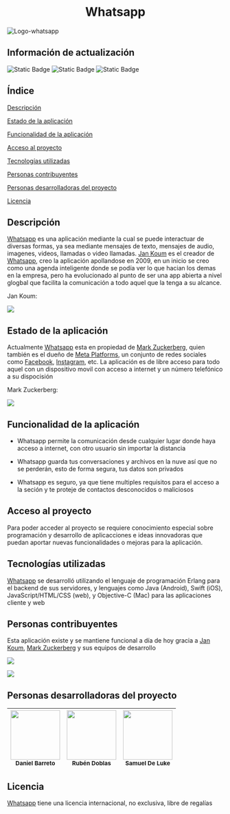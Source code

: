 <h1 align="center">Whatsapp</h1>

![Logo-whatsapp](https://github.com/user-attachments/assets/3dcacd5e-03ce-44c5-9da9-2f742e14cfcd)

<h2>Información de actualización</h2>

![Static Badge](https://img.shields.io/badge/Lincencia-Whatsapp-red)
![Static Badge](https://img.shields.io/badge/Versi%C3%B3n-v23.42.7-green)
![Static Badge](https://img.shields.io/badge/Fecha-22%2F09%2F2025-blue)

<h2>Índice</h2>

[Descripción](#descripción)

[Estado de la aplicación](#estado-de-la-aplicación)

[Funcionalidad de la aplicación](#funcionalidad-de-la-aplicación)

[Acceso al proyecto](#acceso-al-proyecto)

[Tecnologías utilizadas](#tecnologías-utilizadas)

[Personas contribuyentes](#personas-contribuyentes)

[Personas desarrolladoras del proyecto](#personas-desarrolladoras-del-proyecto)

[Licencia](#licencia)

## Descripción

<a href="https://es.wikipedia.org/wiki/WhatsApp">Whatsapp</a> es una aplicación mediante la cual se puede interactuar de diversas formas, ya sea mediante mensajes de texto, mensajes de audio, imagenes, videos, llamadas o video llamadas. <a href="https://es.wikipedia.org/wiki/Jan_Koum">Jan Koum</a> es el creador de <a href="https://es.wikipedia.org/wiki/WhatsApp">Whatsapp</a>, creo la aplicación apollandose en 2009, en un inicio se creo como una agenda inteligente donde se podía ver lo que hacian los demas en la empresa, pero ha evolucionado al punto de ser una app abierta a nivel glogbal que facilita la comunicación a todo aquel que la tenga a su alcance.

<p>Jan Koum:</p>
<a href="https://es.wikipedia.org/wiki/Jan_Koum">
  <img src="https://github.com/user-attachments/assets/b8c95dff-a226-45f0-b7a4-38d3d0cf3dae">
</a>

## Estado de la aplicación

Actualmente <a href="https://es.wikipedia.org/wiki/WhatsApp">Whatsapp</a> esta en propiedad de <a href="https://es.wikipedia.org/wiki/Mark_Zuckerberg">Mark Zuckerberg</a>, quien también es el dueño de <a href="https://es.wikipedia.org/wiki/Meta_Platforms">Meta Platforms</a>, un conjunto de redes sociales como <a href="https://es.wikipedia.org/wiki/Facebook">Facebook</a>, <a href="https://es.wikipedia.org/wiki/Instagram">Instagram</a>, etc. La aplicación es de libre acceso para todo aquel con un dispositivo movil con acceso a internet y un número telefónico a su dispocisión

<p>Mark Zuckerberg:</p>
<a href="https://es.wikipedia.org/wiki/Mark_Zuckerberg">
  <img src="https://github.com/user-attachments/assets/a7c9d0d0-f09f-4d40-b8f2-30e7ec20125f">
</a>

## Funcionalidad de la aplicación

- Whatsapp permite la comunicación desde cualquier lugar donde haya acceso a internet, con otro usuario sin importar la distancia

- Whatsapp guarda tus conversaciones y archivos en la nuve así que no se perderán, esto de forma segura, tus datos son privados

- Whatsapp es seguro, ya que tiene multiples requisitos para el acceso a la seción y te proteje de contactos desconocidos o maliciosos

## Acceso al proyecto

Para poder acceder al proyecto se requiere conocimiento especial sobre programación y desarrollo de aplicacciones e ideas innovadoras que puedan aportar nuevas funcionalidades o mejoras para la aplicación.

## Tecnologías utilizadas

<a href="https://es.wikipedia.org/wiki/WhatsApp">Whatsapp</a> se desarrolló utilizando el lenguaje de programación Erlang para el backend de sus servidores, y lenguajes como Java (Android), Swift (iOS), JavaScript/HTML/CSS (web), y Objective-C (Mac) para las aplicaciones cliente y web

## Personas contribuyentes

Esta aplicación existe y se mantiene funcional a día de hoy gracia a <a href="https://es.wikipedia.org/wiki/Jan_Koum">Jan Koum</a>, <a href="https://es.wikipedia.org/wiki/Mark_Zuckerberg">Mark Zuckerberg</a> y sus equipos de desarrollo

<a href="https://es.wikipedia.org/wiki/Jan_Koum">
  <img src="https://github.com/user-attachments/assets/b8c95dff-a226-45f0-b7a4-38d3d0cf3dae">
</a>
<p></p>
<a href="https://es.wikipedia.org/wiki/Mark_Zuckerberg">
  <img src="https://github.com/user-attachments/assets/a7c9d0d0-f09f-4d40-b8f2-30e7ec20125f">
</a>

## Personas desarrolladoras del proyecto

| <img src="https://github.com/user-attachments/assets/efeaafa4-0b3b-4e5b-b17d-9d71a2c26165" width=115><br><sub>Daniel Barreto</sub> |  <img src="https://github.com/user-attachments/assets/e43addf4-6a03-41a0-9580-e8dd748998b4" width=115><br><sub>Rubén Doblas</sub> |  <img src="https://github.com/user-attachments/assets/16420455-bacf-40ae-8292-9e8d90cae723" width=115><br><sub>Samuel De Luke</sub> |
| :---: | :---: | :---: |

## Licencia

<a href="https://es.wikipedia.org/wiki/WhatsApp">Whatsapp</a> tiene una licencia internacional, no exclusiva, libre de regalías
